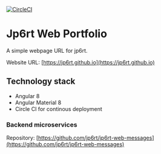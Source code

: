 [![CircleCI](https://circleci.com/gh/jp6rt/jp6rt-web.svg?style=svg)](https://circleci.com/gh/jp6rt/jp6rt-web)

# Jp6rt Web Portfolio

A simple webpage URL for jp6rt.

Website URL: [https://jp6rt.github.io](https://jp6rt.github.io)

## Technology stack

* Angular 8
* Angular Material 8
* Circle CI for continous deployment

### Backend microservices

Repository: [https://github.com/jp6rt/jp6rt-web-messages](https://github.com/jp6rt/jp6rt-web-messages)
